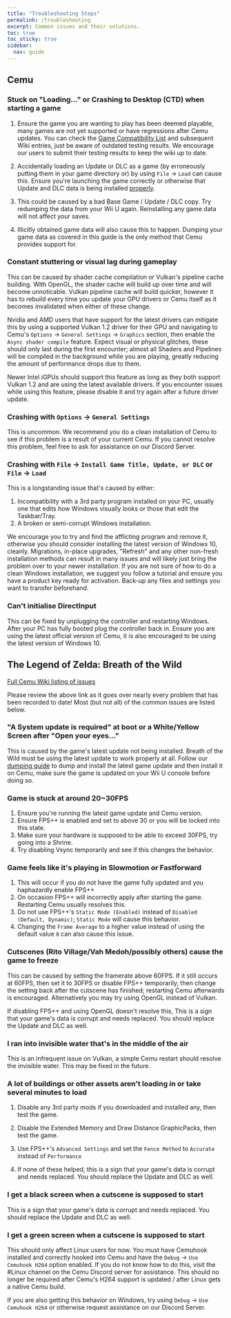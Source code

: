 ```yaml
---
title: "Troubleshooting Steps"
permalink: /troubleshooting
excerpt: Common issues and their solutions.
toc: true
toc_sticky: true
sidebar:
  nav: guide
---
```


## Cemu

### Stuck on "Loading..." or Crashing to Desktop (CTD) when starting a game

1. Ensure the game you are wanting to play has been deemed playable, many games are not yet supported or have regressions after Cemu updates. You can check the [Game Compatibility List](http://compat.cemu.info/) and subsequent Wiki entries, just be aware of outdated testing results. We encourage our users to submit their testing results to keep the wiki up to date.

1. Accidentally loading an Update or DLC as a game (by erroneously putting them in your game directory or) by using `File` -> `Load` can cause this. Ensure you're launching the game correctly or otherwise that Update and DLC data is being installed [properly](dumping#updatesdlc).

1. This could be caused by a bad Base Game / Update / DLC copy. Try redumping the data from your Wii U again. Reinstalling any game data will not affect your saves.

1. Illicitly obtained game data will also cause this to happen. Dumping your game data as covered in this guide is the only method that Cemu provides support for.

### Constant stuttering or visual lag during gameplay

This can be caused by shader cache compilation or Vulkan's pipeline cache building. With OpenGL, the shader cache will build up over time and will become unnoticable. Vulkan pipeline cache will build quicker, however it has to rebuild every time you update your GPU drivers or Cemu itself as it becomes invalidated when either of these change.

Nvidia and AMD users that have support for the latest drivers can mitigate this by using a supported Vulkan 1.2 driver for their GPU and navigating to Cemu's `Options` -> `General Settings` -> `Graphics` section, then enable the `Async shader compile` feature.  Expect visual or physical glitches, these should only last during the first encounter; almost all Shaders and Pipelines will be compiled in the background while you are playing, greatly reducing the amount of performance drops due to them.

Newer Intel iGPUs should support this feature as long as they both support Vulkan 1.2 and are using the latest available drivers. If you encounter issues while using this feature, please disable it and try again after a future driver update.

### Crashing with `Options` -> `General Settings`

This is uncommon. We recommend you do a clean installation of Cemu to see if this problem is a result of your current Cemu. If you cannot resolve this problem, feel free to ask for assistance on our Discord Server.

### Crashing with `File` -> `Install Game Title, Update, or DLC` or `File` -> `Load`

This is a longstanding issue that's caused by either:

1. Incompatibility with a 3rd party program installed on your PC, usually one that edits how Windows visually looks or those that edit the Taskbar/Tray.
2. A broken or semi-corrupt Windows installation.

We encourage you to try and find the afflicting program and remove it, otherwise you should consider installing the latest version of Windows 10, cleanly. Migrations, in-place upgrades, "Refresh" and any other non-fresh installation methods can result in many issues and will likely just bring the problem over to your newer installation. If you are not sure of how to do a clean Windows installation, we suggest you follow a tutorial and ensure you have a product key ready for activation. Back-up any files and settings you want to transfer beforehand.

### Can't initialise DirectInput

This can be fixed by unplugging the controller and restarting Windows. After your PC has fully booted plug the controller back in. Ensure you are using the latest official version of Cemu, it is also encouraged to be using the latest version of Windows 10.

## The Legend of Zelda: Breath of the Wild

[Full Cemu Wiki listing of issues](https://wiki.cemu.info/wiki/The_Legend_of_Zelda:_Breath_of_the_Wild)

Please review the above link as it goes over nearly every problem that has been recorded to date!  Most (but not all) of the common issues are listed below.

### "A System update is required" at boot or a White/Yellow Screen after "Open your eyes..."

This is caused by the game's latest update not being installed. Breath of the Wild must be using the latest update to work properly at all. Follow our [dumping guide](dumping) to dump and install the latest game update and then install it on Cemu, make sure the game is updated on your Wii U console before doing so.

### Game is stuck at around 20~30FPS

1. Ensure you're running the latest game update and Cemu version.
2. Ensure FPS++ is enabled and set to above 30 or you will be locked into this state.
3. Make sure your hardware is supposed to be able to exceed 30FPS, try going into a Shrine.
4. Try disabling Vsync temporarily and see if this changes the behavior.

### Game feels like it's playing in Slowmotion or Fastforward

1. This will occur if you do not have the game fully updated and you haphazardly enable FPS++
2. On occasion FPS++ will incorrectly apply after starting the game. Restarting Cemu usually resolves this.
3. Do not use FPS++'s `Static Mode (Enabled)` instead of `Disabled (Default, Dynamic)`; `Static Mode` will cause this behavior.
4. Changing the `Frame Average` to a higher value instead of using the default value `8` can also cause this issue.

### Cutscenes (Rito Village/Vah Medoh/possibly others) cause the game to freeze

This can be caused by setting the framerate above 60FPS. If it still occurs at 60FPS, then set it to 30FPS or disable FPS++ temporarily, then change the setting back after the cutscene has finished; restarting Cemu afterwards is encouraged. Alternatively you may try using OpenGL instead of Vulkan.

If disabling FPS++ and using OpenGL doesn't resolve this, This is a sign that your game's data is corrupt and needs replaced. You should replace the Update and DLC as well.

### I ran into invisible water that's in the middle of the air

This is an infrequent issue on Vulkan, a simple Cemu restart should resolve the invisible water. This may be fixed in the future.

### A lot of buildings or other assets aren't loading in or take several minutes to load

1. Disable any 3rd party mods if you downloaded and installed any, then test the game.

1. Disable the Extended Memory and Draw Distance GraphicPacks, then test the game.

1. Use FPS++'s `Advanced Settings` and set the `Fence Method` to `Accurate` instead of `Performance`

1. If none of these helped, this is a sign that your game's data is corrupt and needs replaced. You should replace the Update and DLC as well.

### I get a black screen when a cutscene is supposed to start

This is a sign that your game's data is corrupt and needs replaced. You should replace the Update and DLC as well.

### I get a green screen when a cutscene is supposed to start

This should only affect Linux users for now. You must have Cemuhook installed and correctly hooked into Cemu and have the `Debug` -> `Use Cemuhook H264` option enabled. If you do not know how to do this, visit the #Linux channel on the Cemu Discord server for assistance. This should no longer be required after Cemu's H264 support is updated / after Linux gets a native Cemu build.

If you are also getting this behavior on Windows, try using `Debug` -> `Use Cemuhook H264` or otherwise request assistance on our Discord Server.


